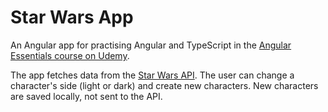 # Star Wars App

An Angular app for practising Angular and TypeScript in the [Angular Essentials course on Udemy](https://www.udemy.com/course/angular-essentials-angular-2-angular-4-with-typescript/).

The app fetches data from the [Star Wars API](https://swapi.dev/api/people/). The user can change a character's side (light or dark) and create new characters. New characters are saved locally, not sent to the API.